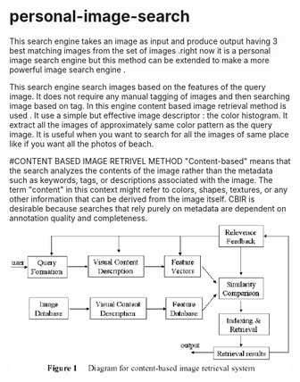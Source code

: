 # personal-image-search
This search engine takes an image as input and produce output having 3 best matching images from the set of images .right now it is a personal image search engine but this method can be extended to make a more powerful image search engine .

This search engine search images based on the features of the query image. It does not require any manual tagging of images and then searching image based on tag.
In this engine content based image retrieval method is used . It use a simple but effective image descriptor : the color histogram. It extract all the images of approximately same color pattern as the query image.
It is useful when you want to search for all the images of same place like if you want all the photos of beach.

#CONTENT BASED IMAGE RETRIVEL METHOD
"Content-based" means that the search analyzes the contents of the image rather than the metadata such as keywords, tags, or descriptions associated with the image. The term "content" in this context might refer to colors, shapes, textures, or any other information that can be derived from the image itself. 
CBIR is desirable because searches that rely purely on metadata are dependent on annotation quality and completeness.
![ScreenShot](cbirh1.gif)
